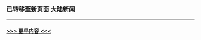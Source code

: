 
### 已转移至新页面 [大陆新闻](E大陆新闻.md?t=03290607) 


----
#### [ >>> 更早内容 <<< ](../indexes/nsc413-earlier.md)
